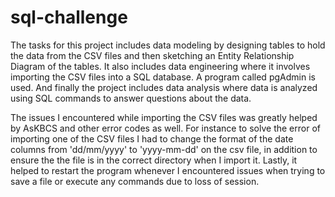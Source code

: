 # sql-challenge
The tasks for this project includes data modeling by designing tables to hold the data from the CSV files and then sketching an Entity Relationship Diagram of the tables. It also includes data engineering where it involves importing the CSV files into a SQL database. A program called pgAdmin is used. And finally the project includes data analysis where data is analyzed using SQL commands to answer questions about the data.

The issues I encountered while importing the CSV files was greatly helped by AsKBCS and other error codes as well. For instance to solve the error of importing one of the CSV files I had to change the format of the date columns from 'dd/mm/yyyy' to 'yyyy-mm-dd' on the csv file, in addition to ensure the the file is in the correct directory when I import it. Lastly, it helped to restart the program whenever I encountered issues when trying to save a file or execute any commands due to loss of session.
